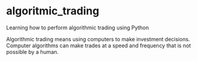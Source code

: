 # algoritmic_trading
Learning how to perform algorithmic trading using Python

Algorithmic trading means using computers to make investment decisions. Computer algorithms can make trades at a speed and frequency that is not possible by a human.